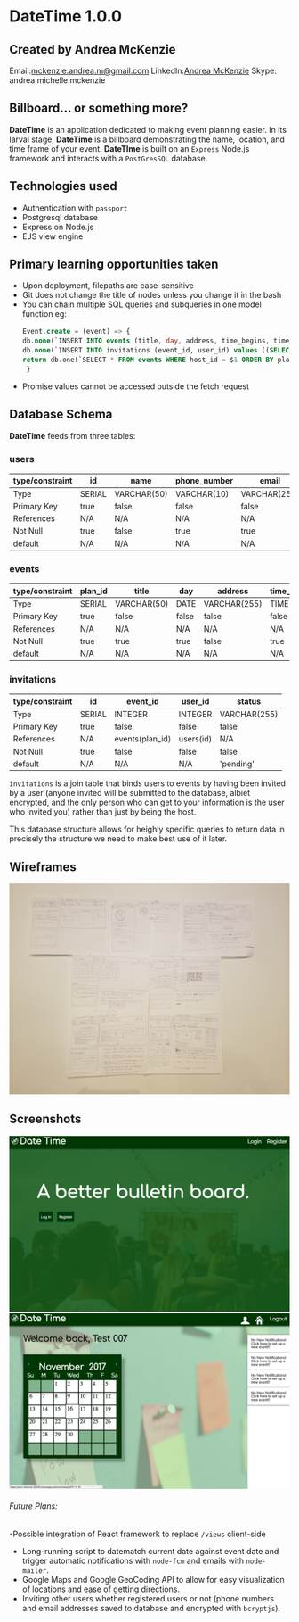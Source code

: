# DateTime 1.0.0
## Created by Andrea McKenzie
  Email:[mckenzie.andrea.m@gmail.com](mailto:mckenzie.andrea.m@gmail.com)
  LinkedIn:[Andrea McKenzie](https://www.linkedin.com/in/andrea-mckenzie/)
  Skype: andrea.michelle.mckenzie

## Billboard... or something more?

**DateTime** is an application dedicated to making event planning easier. In its larval stage, **DateTime** is a billboard demonstrating the name, location, and time frame of your event. **DateTIme** is built on an `Express` Node.js framework and interacts with a `PostGresSQL` database.

## Technologies used 

- Authentication with `passport`
- Postgresql database
- Express on Node.js 
- EJS view engine

## Primary learning opportunities taken

- Upon deployment, filepaths are case-sensitive
- Git does not change the title of nodes unless you change it in the bash
- You can chain multiple SQL queries and subqueries in one model function
   eg:
   ```SQL
   Event.create = (event) => {
  db.none(`INSERT INTO events (title, day, address, time_begins, time_ends, description, host_id) VALUES ($1,$2,$3,$4,$5,$6,$7)`,[event.title, event.day, event.address, event.time_begins, event.time_ends, event.description, event.host_id])
  db.none(`INSERT INTO invitations (event_id, user_id) values ((SELECT plan_id FROM events WHERE host_id = $1 ORDER BY plan_id DESC LIMIT 1), $1);`,[event.host_id]);
  return db.one(`SELECT * FROM events WHERE host_id = $1 ORDER BY plan_id DESC LIMIT 1;`,[event.host_id]);
    }
   ``` 
- Promise values cannot be accessed outside the fetch request


## Database Schema

**DateTime** feeds from three tables: 

### users 
| type/constraint | id | name | phone_number | email | username | password |
| --- | --- | --- | --- | --- | --- | --- |
| Type | SERIAL | VARCHAR(50) | VARCHAR(10) | VARCHAR(255) | VARCHAR(255) | VARCHAR(255) |
| Primary Key | true | false | false | false | false | false |
| References | N/A | N/A | N/A | N/A | N/A | N/A |
| Not Null | true | false | true | true | false | false |
| default | N/A | N/A | N/A | N/A | N/A | N/A |

### events 
| type/constraint | plan_id | title | day | address | time_begins| time_ends | description | host_id |
| --- | --- | --- | --- | --- | --- | --- | --- | --- |
| Type | SERIAL | VARCHAR(50) | DATE | VARCHAR(255) | TIME | TIME | TEXT | INTEGER |
| Primary Key | true | false | false | false | false | false | false | false |
| References | N/A | N/A | N/A | N/A | N/A | N/A | N/A | users(id) |
| Not Null | true | true | true | false | true | false | false | false |
| default | N/A | N/A | N/A | N/A | N/A | N/A | N/A | N/A |


### invitations 
| type/constraint | id | event_id | user_id | status |
| --- | --- | --- | --- | --- |
| Type | SERIAL | INTEGER | INTEGER | VARCHAR(255) |
| Primary Key | true | false | false | false |
| References | N/A | events(plan_id) | users(id) | N/A |
| Not Null | true | false | false | false |
| default | N/A | N/A | N/A | 'pending' |

`invitations` is a join table that binds users to events by having been invited by a user (anyone invited will be submitted to the database, albiet encrypted, and the only person who can get to your information is the user who invited you) rather than just by being the host.

This database structure allows for heighly specific queries to return data in precisely the structure we need to make best use of it later. 

## Wireframes

![Wireframes](public/images/wireframes.jpg) 

## Screenshots 

![Landing Page](landing-page.png)
![Calendar View](calendar.png)

###### Future Plans:
-Possible integration of React framework to replace `/views` client-side
- Long-running script to datematch current date against event date and trigger automatic notifications with `node-fcm` and emails with `node-mailer`. 
- Google Maps and Google GeoCoding API to allow for easy visualization of locations and ease of getting directions.
- Inviting other users whether registered users or not (phone numbers and email addresses saved to database and encrypted with `bcryptjs`).
